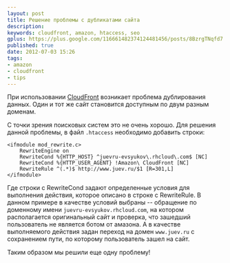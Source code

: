 ```yaml
---
layout: post
title: Решение проблемы с дубликатами сайта
description: 
keywords: cloudfront, amazon, htaccess, seo
gplus: https://plus.google.com/116661482374124481456/posts/8BzrgTNqfd7
published: true
date: 2012-07-03 15:26
tags:
- amazon
- cloudfront
- tips
---
```


При использовании [CloudFront](/2012/07/02/cloudfront/ "Хостинг сайтов с помощью CloudFront") возникает проблема дублирования данных. Один и тот же сайт становится доступным по двум разным доменам.

С точки зрения поисковых систем это не очень хорошо. Для решения данной проблемы, в файл `.htaccess` необходимо добавить строки:

    <ifmodule mod_rewrite.c>
        RewriteEngine on
        RewriteCond %{HTTP_HOST} ^juevru-evsyukov\.rhcloud\.com$ [NC]
        RewriteCond %{HTTP_USER_AGENT} !Amazon\ CloudFront [NC]
        RewriteRule ^(.*)$ http://www.juev.ru/$1 [R=301,L]
    </ifmodule>

Где строки с RewriteCond задают определенные условия для выполнения действия, которое описано в строке с RewriteRule. В данном примере в качестве условий выбраны -- обращение по доменному имени `juevru-evsyukov.rhcloud.com`, на котором располагается оригинальный сайт и проверка, что зашедший пользователь не является ботом от амазона. А в качестве выполняемого действия задан переход на домен `www.juev.ru` с сохранением пути, по которому пользователь зашел на сайт.

Таким образом мы решили еще одну проблему!
